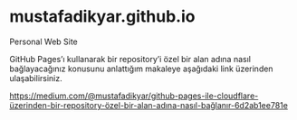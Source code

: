 # mustafadikyar.github.io
Personal Web Site

GitHub Pages’ı kullanarak bir repository’i özel bir alan adına nasıl bağlayacağınız konusunu anlattığım makaleye aşağıdaki link üzerinden ulaşabilirsiniz.

https://medium.com/@mustafadikyar/github-pages-ile-cloudflare-üzerinden-bir-repository-özel-bir-alan-adına-nasıl-bağlanır-6d2ab1ee781e
